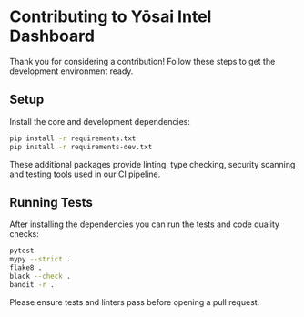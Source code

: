 # Contributing to Yōsai Intel Dashboard

Thank you for considering a contribution! Follow these steps to get the development environment ready.

## Setup

Install the core and development dependencies:

```bash
pip install -r requirements.txt
pip install -r requirements-dev.txt
```

These additional packages provide linting, type checking, security scanning and testing tools used in our CI pipeline.

## Running Tests

After installing the dependencies you can run the tests and code quality checks:

```bash
pytest
mypy --strict .
flake8 .
black --check .
bandit -r .
```

Please ensure tests and linters pass before opening a pull request.
